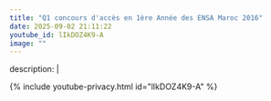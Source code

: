 ```yaml
---
title: "Q1 concours d'accès en 1ère Année des ENSA Maroc 2016"
date: 2025-09-02 21:11:22 
youtube_id: lIkDOZ4K9-A
image: ""
---
```

description: |
  
{% include youtube-privacy.html id="lIkDOZ4K9-A" %}
